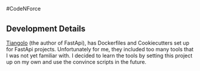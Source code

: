 #CodeNForce
######
## Development Details
[Tiangolo](https://github.com/tiangolo) (the author of FastApi), has Dockerfiles and Cookiecutters set up for FastApi projects.
Unfortunately for me, they included too many tools that I was not yet familiar with.
I decided to learn the tools by setting this project up on my own and use the convince scripts in the future.
